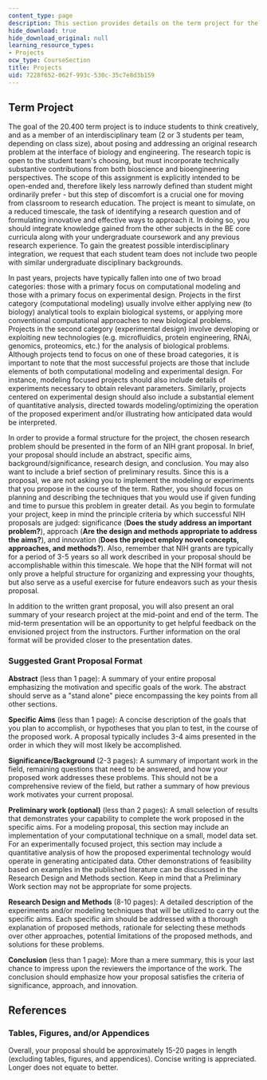 ```yaml
---
content_type: page
description: This section provides details on the term project for the course.
hide_download: true
hide_download_original: null
learning_resource_types:
- Projects
ocw_type: CourseSection
title: Projects
uid: 7228f652-062f-993c-530c-35c7e8d3b159
---
```


Term Project
------------

The goal of the 20.400 term project is to induce students to think creatively, and as a member of an interdisciplinary team (2 or 3 students per team, depending on class size), about posing and addressing an original research problem at the interface of biology and engineering. The research topic is open to the student team's choosing, but must incorporate technically substantive contributions from both bioscience and bioengineering perspectives. The scope of this assignment is explicitly intended to be open-ended and, therefore likely less narrowly defined than student might ordinarily prefer - but this step of discomfort is a crucial one for moving from classroom to research education. The project is meant to simulate, on a reduced timescale, the task of identifying a research question and of formulating innovative and effective ways to approach it. In doing so, you should integrate knowledge gained from the other subjects in the BE core curricula along with your undergraduate coursework and any previous research experience. To gain the greatest possible interdisciplinary integration, we request that each student team does not include two people with similar undergraduate disciplinary backgrounds.

In past years, projects have typically fallen into one of two broad categories: those with a primary focus on computational modeling and those with a primary focus on experimental design. Projects in the first category (computational modeling) usually involve either applying new (to biology) analytical tools to explain biological systems, or applying more conventional computational approaches to new biological problems. Projects in the second category (experimental design) involve developing or exploiting new technologies (e.g. microfluidics, protein engineering, RNAi, genomics, proteomics, etc.) for the analysis of biological problems. Although projects tend to focus on one of these broad categories, it is important to note that the most successful projects are those that include elements of both computational modeling and experimental design. For instance, modeling focused projects should also include details of experiments necessary to obtain relevant parameters. Similarly, projects centered on experimental design should also include a substantial element of quantitative analysis, directed towards modeling/optimizing the operation of the proposed experiment and/or illustrating how anticipated data would be interpreted.

In order to provide a formal structure for the project, the chosen research problem should be presented in the form of an NIH grant proposal. In brief, your proposal should include an abstract, specific aims, background/significance, research design, and conclusion. You may also want to include a brief section of preliminary results. Since this is a proposal, we are not asking you to implement the modeling or experiments that you propose in the course of the term. Rather, you should focus on planning and describing the techniques that you would use if given funding and time to pursue this problem in greater detail. As you begin to formulate your project, keep in mind the principle criteria by which successful NIH proposals are judged: significance (**Does the study address an important problem?**), approach (**Are the design and methods appropriate to address the aims?**), and innovation (**Does the project employ novel concepts, approaches, and methods?**). Also, remember that NIH grants are typically for a period of 3-5 years so all work described in your proposal should be accomplishable within this timescale. We hope that the NIH format will not only prove a helpful structure for organizing and expressing your thoughts, but also serve as a useful exercise for future endeavors such as your thesis proposal.

In addition to the written grant proposal, you will also present an oral summary of your research project at the mid-point and end of the term. The mid-term presentation will be an opportunity to get helpful feedback on the envisioned project from the instructors. Further information on the oral format will be provided closer to the presentation dates.

### Suggested Grant Proposal Format

**Abstract** (less than 1 page): A summary of your entire proposal emphasizing the motivation and specific goals of the work. The abstract should serve as a "stand alone" piece encompassing the key points from all other sections.

**Specific Aims** (less than 1 page): A concise description of the goals that you plan to accomplish, or hypotheses that you plan to test, in the course of the proposed work. A proposal typically includes 3-4 aims presented in the order in which they will most likely be accomplished.

**Significance/Background** (2-3 pages): A summary of important work in the field, remaining questions that need to be answered, and how your proposed work addresses these problems. This should not be a comprehensive review of the field, but rather a summary of how previous work motivates your current proposal.

**Preliminary work (optional)** (less than 2 pages): A small selection of results that demonstrates your capability to complete the work proposed in the specific aims. For a modeling proposal, this section may include an implementation of your computational technique on a small, model data set. For an experimentally focused project, this section may include a quantitative analysis of how the proposed experimental technology would operate in generating anticipated data. Other demonstrations of feasibility based on examples in the published literature can be discussed in the Research Design and Methods section. Keep in mind that a Preliminary Work section may not be appropriate for some projects.

**Research Design and Methods** (8-10 pages): A detailed description of the experiments and/or modeling techniques that will be utilized to carry out the specific aims. Each specific aim should be addressed with a thorough explanation of proposed methods, rationale for selecting these methods over other approaches, potential limitations of the proposed methods, and solutions for these problems.

**Conclusion** (less than 1 page): More than a mere summary, this is your last chance to impress upon the reviewers the importance of the work. The conclusion should emphasize how your proposal satisfies the criteria of significance, approach, and innovation.

References
----------

### Tables, Figures, and/or Appendices

Overall, your proposal should be approximately 15-20 pages in length (excluding tables, figures, and appendices). Concise writing is appreciated. Longer does not equate to better.